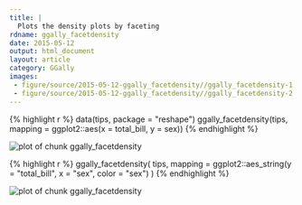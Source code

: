 ```yaml
---
title: |
  Plots the density plots by faceting
rdname: ggally_facetdensity
date: 2015-05-12
output: html_document
layout: article
category: GGally
images:
 - figure/source/2015-05-12-ggally_facetdensity//ggally_facetdensity-1.png
 - figure/source/2015-05-12-ggally_facetdensity//ggally_facetdensity-2.png
---
```





{% highlight r %}
data(tips, package = "reshape")
 ggally_facetdensity(tips, mapping = ggplot2::aes(x = total_bill, y = sex))
{% endhighlight %}

![plot of chunk ggally_facetdensity](/allYourFigureAreBelongToUs/figure/source/2015-05-12-ggally_facetdensity/ggally_facetdensity-1.png) 

{% highlight r %}
 ggally_facetdensity(
   tips,
   mapping = ggplot2::aes_string(y = "total_bill", x = "sex", color = "sex")
 )
{% endhighlight %}

![plot of chunk ggally_facetdensity](/allYourFigureAreBelongToUs/figure/source/2015-05-12-ggally_facetdensity/ggally_facetdensity-2.png) 